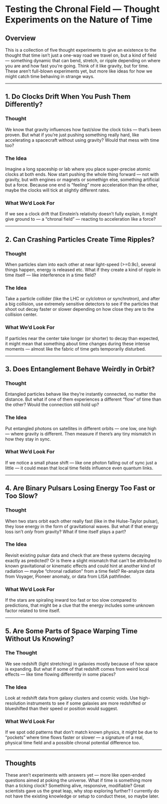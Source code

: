 # Testing the Chronal Field — Thought Experiments on the Nature of Time

## Overview

This is a collection of five thought experiments to give an existence to the thought that time isn’t just a one-way road we travel on, but a kind of field — something dynamic that can bend, stretch, or ripple depending on where you are and how fast you're going. Think of it like gravity, but for time. These aren’t full-blown experiments yet, but more like ideas for how we might catch time behaving in strange ways.

---

## 1. **Do Clocks Drift When You Push Them Differently?**

### Thought

We know that gravity influences how fast/slow the clock ticks — that’s been proven. But what if you’re just pushing something really hard, like accelerating a spacecraft without using gravity? Would that mess with time too?

### The Idea

Imagine a long spaceship or lab where you place super-precise atomic clocks at both ends. Now start pushing the whole thing forward — not with gravity, but with engines or magnets or somethign else, something artificial but a force. Because one end is “feeling” more acceleration than the other, maybe the clocks will tick at slightly different rates.

### What We’d Look For

If we see a clock drift that Einstein’s relativity doesn’t fully explain, it might give ground to — a “chronal field” — reacting to acceleration like a force?

---

## 2. **Can Crashing Particles Create Time Ripples?**

### Thought

When particles slam into each other at near light-speed (>=0.9c), several things happen, energy is released etc. What if they create a kind of ripple in time itself — like interference in a time field?

### The Idea

Take a particle collider (like the LHC or cylclotron or synchrotron), and after a big collision, use extremely sensitive detectors to see if the particles that shoot out decay faster or slower depending on how close they are to the collision center.

### What We’d Look For

If particles near the center take longer (or shorter) to decay than expected, it might mean that something about time changes during these intense moments — almost like the fabric of time gets temporarily disturbed.

---

## 3. **Does Entanglement Behave Weirdly in Orbit?**

### Thought

Entangled particles behave like they’re instantly connected, no matter the distance. But what if one of them experiences a different “flow” of time than the other? Would the connection still hold up?

### The Idea

Put entangled photons on satellites in different orbits — one low, one high — where gravity is different. Then measure if there’s any tiny mismatch in how they stay in sync.

### What We’d Look For

If we notice a small phase shift — like one photon falling out of sync just a little — it could mean that local time fields influence even quantum links.

---

## 4. **Are Binary Pulsars Losing Energy Too Fast or Too Slow?**

### Thought

When two stars orbit each other really fast (like in the Hulse-Taylor pulsar), they lose energy in the form of gravitational waves. But what if that energy loss isn’t *only* from gravity? What if time itself plays a part?

### The Idea

Revisit existing pulsar data and check that are these systems decaying exactly as predicted? Or is there a slight mismatch that can't be attributed to known gravitational or kinematic effects and could hint at another kind of radiation — maybe “chronal radiation” from a time field? Re-analyze data from Voyager, Pioneer anomaly, or data from LISA pathfinder.

### What We’d Look For

If the stars are spiraling inward too fast or too slow compared to predictions, that might be a clue that the energy includes some unknown factor related to time itself.

---

## 5. **Are Some Parts of Space Warping Time Without Us Knowing?**

### The Thought

We see redshift (light stretching) in galaxies mostly because of how space is expanding. But what if some of that redshift comes from weird local effects — like time flowing differently in some places?

### The Idea

Look at redshift data from galaxy clusters and cosmic voids. Use high-resolution instruments to see if some galaxies are more redshifted or blueshifted than their speed or position would suggest.

### What We’d Look For

If we spot odd patterns that don’t match known physics, it might be due to “pockets” where time flows faster or slower — a signature of a real, physical time field and a possible chronal potential difference too.

---

## Thoughts

These aren’t experiments with answers yet — more like open-ended questions aimed at poking the universe. What if time is something more than a ticking clock? Something alive, responsive, modifiable? Great scientists gave us the great leap, why stop exploring further? I currently do not have the existing knowledge or setup to conduct these, so maybe later.

